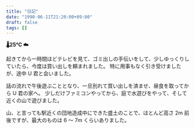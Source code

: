 ```yaml
---
title: "日記"
date: "1990-06-11T21:20:00+09:00"
draft: false
tags: []
---
```


__🌡25℃ ☁__

起きてから一時間ほどテレビを見て、ゴミ出しの手伝いをして、少しゆっくりしていたら、今度は買い出しを頼まれました。
特に用事もなく引き受けましたが、途中 U 君と会いました。

話の流れで午後遊ぶこととなり、一旦別れて買い出しを済ませ、昼食を取ってから U 君の家へ。
少しだけファミコンやってから、庭で水遊びをやって、そして近くの山で遊びました。

山、と言っても駅近くの団地造成中にできた盛土のことで、ほとんど高さ 2m 前後ですが、最大のものは 6 〜 7m くらいありました。
